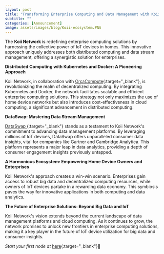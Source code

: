 ```yaml
---
layout: post
title: "Transforming Enterprise Computing and Data Management with Koii Network's IoT Device Ecosystem"
subtitle: ""
categories: [Announcement]
image: assets/images/blog/Koii-ecosystem.PNG
---
```


The **Koii Network** is redefining enterprise computing solutions by harnessing the collective power of IoT devices in homes. This innovative approach uniquely addresses both distributed computing and data stream management, offering a synergistic solution for enterprises.

**Distributed Computing with Kubernetes and Docker: A Pioneering Approach**

Koii Network, in collaboration with  [OrcaCompute](https://orcacompute.com/){:target="\_blank"}, is revolutionizing the realm of decentralized computing. By integrating Kubernetes and Docker, the network facilitates scalable and efficient enterprise computing solutions. This strategy not only maximizes the use of home device networks but also introduces cost-effectiveness in cloud computing, a significant advancement in distributed computing.

**DataSwap: Mastering Data Stream Management**

[DataSwap ](https://www.dataswap.ai/){:target="\_blank"} stands as a testament to Koii Network's commitment to advancing data management platforms. By leveraging millions of IoT devices, DataSwap offers unparalleled consumer data insights, vital for companies like Gartner and Cambridge Analytica. This platform represents a major leap in data analytics, providing a depth of consumer engagement insights previously untapped.

**A Harmonious Ecosystem: Empowering Home Device Owners and Enterprises**

Koii Network's approach creates a win-win scenario. Enterprises gain access to robust big data and decentralized computing resources, while owners of IoT devices partake in a rewarding data economy. This symbiosis paves the way for innovative applications in both computing and data analytics.

**The Future of Enterprise Solutions: Beyond Big Data and IoT**

Koii Network's vision extends beyond the current landscape of data management platforms and cloud computing. As it continues to grow, the network promises to unlock new frontiers in enterprise computing solutions, making it a key player in the future of IoT device utilization for big data and consumer insights.

*Start your first node at* [here](https://koii.network/node?&utm_campaign=node&utm_medium=koii&utm_source=blog){:target="\_blank"}🌟